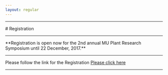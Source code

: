 ```yaml
---
layout: regular
---
```


<hr style="clear: both;" />
# Registration 
<hr style="clear: both;" />
**Registration is open now for the 2nd annual MU Plant Research Symposium until 22 December, 2017.** 
<hr style="clear: both;" />
Please follow the link for the Registration  <a href="https://docs.google.com/forms/d/14sIsIanNSz7YTk_tA1m2vKuJVY3yl0B0jkw-HkNSYCU/edit#responses" target="_blank"> Please click here
<hr style="clear: both;" />
